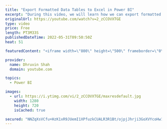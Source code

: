 ```yaml
---
title: "Export Formatted Data Tables to Excel in Power BI"
excerpt: "During this video, we will learn how we can export formatted Data tables to Excel. Now in Power BI Service, we have new feature called - \"Formatted Tables \" and using it one Paginated report is created behind the scenes and we can format the tables as well. Once it is exported to Excel, it is preserving"
originalUrl: https://youtube.com/watch?v=2_zCCOVXTGE
type: video
price: Free
length: PT3M33S
publishedDateTime: 2022-05-31T09:50:50Z
heat: 51

featuredContent: "<iframe width=\"800\" height=\"500\" frameborder=\"0\" src=\"https://www.youtube.com/embed/2_zCCOVXTGE\" allow=\"accelerometer; autoplay; encrypted-media; gyroscope; picture-in-picture\" allowfullscreen></iframe>"

provider:
  name: Dhruvin Shah
  domain: youtube.com

topics:
  - Power BI

images:
  - url: https://i.ytimg.com/vi/2_zCCOVXTGE/maxresdefault.jpg
    width: 1280
    height: 720
    isCached: true

secured: "NNZqXsVCfu+HzK1xR9JUemI1XPfuzkCUALR3R1Bt/ojpjJhrji3GoXVYcoHw1MiddERbmo4IxMn1Jwo/nKdy5q9KOXkJfw5gWR7SitnC2pXiz8YcQHmceEsJsaWiQIBcMGmeolQMZCj5BvOqYDsbHOr4ZgUBlzxcKUGlAY2S3qpQ6AB/h/FTbr4c85HbuFrvpr1xP5AX794NExwWXQqkM+49jOcYg9bAFjYwclv0+ZWIZykGyJiexD6QmPsM/0mYLrgo2Zfa9zYCfwWS+jzaf7/KJxGGviPCS9z4EcALtkoy8I3CElMsXw40nj3zFIhdrRkvxlVdIjmgeXnOZutkXPE6iF1dAvB6TpQQSSfQW7qY3impP15AtKUgWZ/yJ9mcbMwiEOeqLK/3K6cb6r6LSiKv9OaN11IafmxSyj0R3Dw=;6DqjZsBzDypH0iPoEMq6AQ=="
---
```



